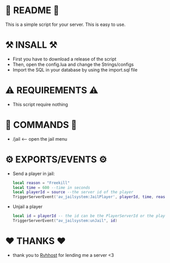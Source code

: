# 📜 README 📜
This is a simple script for your server. This is easy to use.

# ⚒️ INSALL ⚒️
- First you have to download a release of the script
- Then, open the config.lua and change the Strings/configs
- Import the SQL in your database by using the import.sql file

# ⚠️ REQUIREMENTS ⚠️
- This script require nothing

# 🤖 COMMANDS 🤖
- /jail <-- open the jail menu

# ⚙️ EXPORTS/EVENTS ⚙️
- Send a player in jail:
  ```lua
  local reason = "Freekill"
  local time = 600 --time in seconds
  local playerId = source --the server id of the player
  TriggerServerEvent('av_jailsystem:JailPlayer', playerId, time, reason)
  ```
- Unjail a player
  ```lua
  local id = playerId -- the id can be the PlayerServerId or the player license (ex b8b4b81e0bc79b2fb05bd12ba8479da07625a27b)
  TriggerServerEvent("av_jailsystem:unJail", id)
  ```

# ❤️ THANKS ❤️
- thank you to [Rvhhost](https://rvhhost.fr "The best hosting for everyone") for lending me a server <3

